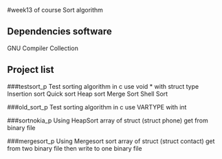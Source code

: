 

#week13 of course
Sort algorithm
## Dependencies software
GNU Compiler Collection

## Project list

###testsort_p
Test sorting algorithm in c use void * with struct type
Insertion sort
Quick sort
Heap sort
Merge Sort
Shell Sort

###old_sort_p
Test sorting algorithm in c use VARTYPE with int

###sortnokia_p
Using HeapSort array of struct (struct phone) get from binary file

###mergesort_p
Using Mergesort sort array of struct (struct contact) get from two binary file then write to one binary file
